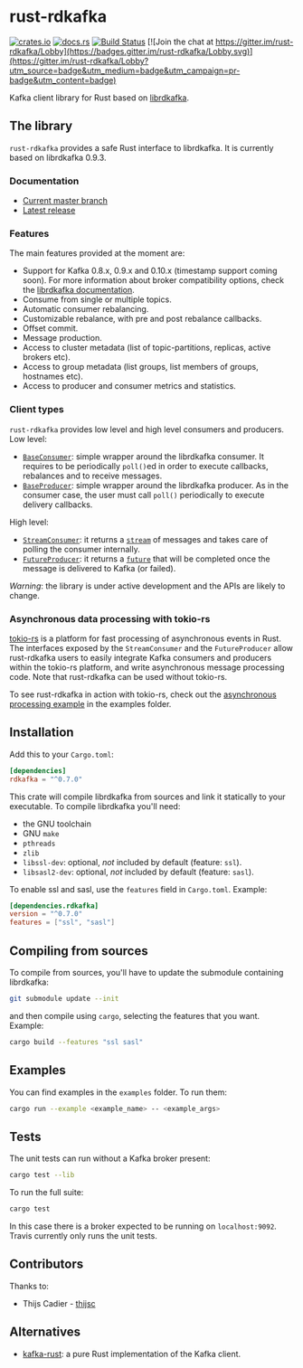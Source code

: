 # rust-rdkafka

[![crates.io](https://img.shields.io/crates/v/rdkafka.svg)](https://crates.io/crates/rdkafka)
[![docs.rs](https://docs.rs/rdkafka/badge.svg)](https://docs.rs/rdkafka/)
[![Build Status](https://travis-ci.org/fede1024/rust-rdkafka.svg?branch=master)](https://travis-ci.org/fede1024/rust-rdkafka)
[![Join the chat at https://gitter.im/rust-rdkafka/Lobby](https://badges.gitter.im/rust-rdkafka/Lobby.svg)](https://gitter.im/rust-rdkafka/Lobby?utm_source=badge&utm_medium=badge&utm_campaign=pr-badge&utm_content=badge)

Kafka client library for Rust based on [librdkafka].

## The library
`rust-rdkafka` provides a safe Rust interface to librdkafka. It is currently based on librdkafka 0.9.3.

### Documentation

- [Current master branch](https://fede1024.github.io/rust-rdkafka/)
- [Latest release](https://docs.rs/rdkafka/)

### Features

The main features provided at the moment are:

- Support for Kafka 0.8.x, 0.9.x and 0.10.x (timestamp support coming soon). For more information about  broker compatibility options, check the [librdkafka documentation].
- Consume from single or multiple topics.
- Automatic consumer rebalancing.
- Customizable rebalance, with pre and post rebalance callbacks.
- Offset commit.
- Message production.
- Access to cluster metadata (list of topic-partitions, replicas, active brokers etc).
- Access to group metadata (list groups, list members of groups, hostnames etc).
- Access to producer and consumer metrics and statistics.

[librdkafka documentation]: https://github.com/edenhill/librdkafka/wiki/Broker-version-compatibility

### Client types

`rust-rdkafka` provides low level and high level consumers and producers. Low level:

* [`BaseConsumer`]: simple wrapper around the librdkafka consumer. It requires to be periodically `poll()`ed in order to execute callbacks, rebalances and to receive messages.
* [`BaseProducer`]: simple wrapper around the librdkafka producer. As in the consumer case, the user must call `poll()` periodically to execute delivery callbacks.

High level:

 * [`StreamConsumer`]: it returns a [`stream`] of messages and takes care of polling the consumer internally.
 * [`FutureProducer`]: it returns a [`future`] that will be completed once the message is delivered to Kafka (or failed).

[`BaseConsumer`]: https://docs.rs/rdkafka/0.7.0/rdkafka/consumer/base_consumer/struct.BaseConsumer.html
[`BaseProducer`]: https://docs.rs/rdkafka/0.7.0/rdkafka/producer/struct.BaseProducer.html
[`StreamConsumer`]: https://docs.rs/rdkafka/0.7.0/rdkafka/consumer/stream_consumer/struct.StreamConsumer.html
[`FutureProducer`]: https://docs.rs/rdkafka/0.7.0/rdkafka/producer/struct.FutureProducer.html
[librdkafka]: https://github.com/edenhill/librdkafka
[futures]: https://github.com/alexcrichton/futures-rs
[`future`]: https://docs.rs/futures/0.1.3/futures/trait.Future.html
[`stream`]: https://docs.rs/futures/0.1.3/futures/stream/trait.Stream.html

*Warning*: the library is under active development and the APIs are likely to change.

### Asynchronous data processing with tokio-rs
[tokio-rs] is a platform for fast processing of asynchronous events in Rust. The interfaces exposed by the `StreamConsumer` and the `FutureProducer` allow rust-rdkafka users to easily integrate Kafka consumers and producers within the tokio-rs platform, and write asynchronous message processing code. Note that rust-rdkafka can be used without tokio-rs.

To see rust-rdkafka in action with tokio-rs, check out the [asynchronous processing example] in the examples folder.

[tokio-rs]: https://tokio.rs/
[asynchronous processing example]: https://github.com/fede1024/rust-rdkafka/blob/master/examples/asynchronous_processing.rs

## Installation

Add this to your `Cargo.toml`:

```toml
[dependencies]
rdkafka = "^0.7.0"
```

This crate will compile librdkafka from sources and link it statically to your executable. To compile librdkafka you'll need:

* the GNU toolchain
* GNU `make`
* `pthreads`
* `zlib`
* `libssl-dev`: optional, *not* included by default (feature: `ssl`).
* `libsasl2-dev`: optional, *not* included by default (feature: `sasl`).

To enable ssl and sasl, use the `features` field in `Cargo.toml`. Example:

```toml
[dependencies.rdkafka]
version = "^0.7.0"
features = ["ssl", "sasl"]
```

## Compiling from sources

To compile from sources, you'll have to update the submodule containing librdkafka:

```bash
git submodule update --init
```

and then compile using `cargo`, selecting the features that you want. Example:

```bash
cargo build --features "ssl sasl"
```

## Examples

You can find examples in the `examples` folder. To run them:

```bash
cargo run --example <example_name> -- <example_args>
```

## Tests

The unit tests can run without a Kafka broker present:

```bash
cargo test --lib
```

To run the full suite:

```bash
cargo test
```

In this case there is a broker expected to be running on `localhost:9092`. Travis currently only runs the unit tests.

## Contributors

Thanks to:
* Thijs Cadier - [thijsc](https://github.com/thijsc)

## Alternatives

* [kafka-rust]: a pure Rust implementation of the Kafka client.

[kafka-rust]: https://github.com/spicavigo/kafka-rust
